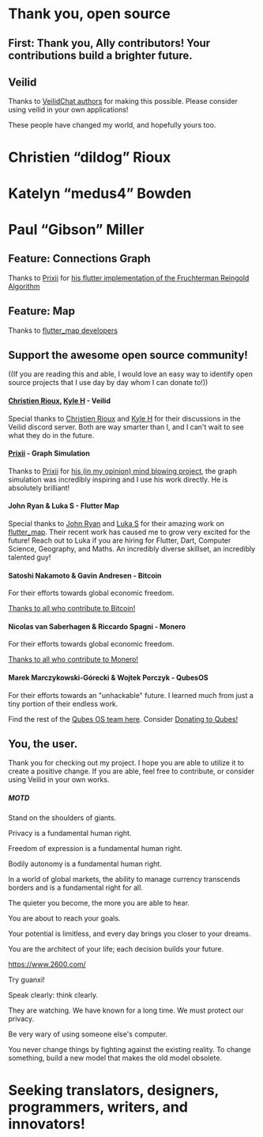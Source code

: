 # Thank you, open source

## First: Thank you, Ally contributors! Your contributions build a brighter future.

## Veilid
Thanks to [VeilidChat authors](https://gitlab.com/veilid/veilidchat) for making this possible. Please consider using veilid in your own applications!

These people have changed my world, and hopefully yours too.

# Christien “dildog” Rioux
# Katelyn “medus4” Bowden
# Paul “Gibson” Miller

## Feature: Connections Graph
Thanks to [Prixii](https://github.com/Prixii) for [his flutter implementation of the Fruchterman Reingold Algorithm](https://github.com/Prixii/neo_cat_flutter)

## Feature: Map
Thanks to [flutter_map developers](https://github.com/fleaflet/flutter_map/graphs/contributors) 

## Support the awesome open source community! 
((If you are reading this and able, I would love an easy way to identify open source projects that I use day by day whom I can donate to!))

#### [Christien Rioux](https://gitlab.com/crioux), [Kyle H](https://gitlab.com/kyanha) - Veilid
Special thanks to [Christien Rioux](https://gitlab.com/crioux) and [Kyle H](https://gitlab.com/kyanha) for their discussions in the Veilid discord server. Both are way smarter than I, and I can't wait to see what they do in the future.

#### [Prixii](https://github.com/Prixii) - Graph Simulation
Thanks to [Prixii](https://github.com/Prixii) for [his (in my opinion) mind blowing project](https://github.com/Prixii/neo_cat_flutter), the graph simulation was incredibly inspiring and I use his work directly. He is absolutely brilliant!

#### John Ryan & Luka S - Flutter Map
Special thanks to [John Ryan](https://github.com/johnpryan) and [Luka S](https://github.com/JaffaKetchup) for their amazing work on [flutter_map](https://github.com/fleaflet/flutter_map). Their recent work has caused me to grow very excited for the future! Reach out to Luka if you are hiring for Flutter, Dart, Computer Science, Geography, and Maths. An incredibly diverse skillset, an incredibly talented guy!

#### Satoshi Nakamoto & Gavin Andresen - Bitcoin
For their efforts towards global economic freedom.

[Thanks to all who contribute to Bitcoin!](https://github.com/bitcoin/bitcoin/graphs/contributors)

#### Nicolas van Saberhagen & Riccardo Spagni - Monero
For their efforts towards global economic freedom. 

[Thanks to all who contribute to Monero!](https://github.com/monero-project/monero/graphs/contributors) 

#### Marek Marczykowski-Górecki & Wojtek Porczyk - QubesOS
For their efforts towards an "unhackable" future. I learned much from just a tiny portion of their endless work.

Find the rest of the [Qubes OS team here](https://www.qubes-os.org/team/). Consider [Donating to Qubes!](https://www.qubes-os.org/donate/)

## You, the user.
Thank you for checking out my project. I hope you are able to utilize it to create a positive change. If you are able, feel free to contribute, or consider using Veilid in your own works.

##### MOTD

Stand on the shoulders of giants.

Privacy is a fundamental human right.

Freedom of expression is a fundamental human right.

Bodily autonomy is a fundamental human right.

In a world of global markets, the ability to manage currency transcends borders and is a fundamental right for all.

The quieter you become, the more you are able to hear.

You are about to reach your goals.

Your potential is limitless, and every day brings you closer to your dreams.

You are the architect of your life; each decision builds your future.

https://www.2600.com/

Try guanxi!

Speak clearly: think clearly.

They are watching. We have known for a long time. We must protect our privacy.

Be very wary of using someone else's computer.

You never change things by fighting against the existing reality. To change something, build a new model that makes the old model obsolete.

# Seeking translators, designers, programmers, writers, and innovators!
